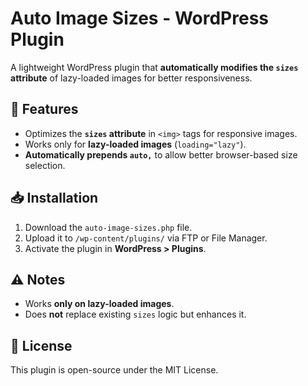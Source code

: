 # Auto Image Sizes - WordPress Plugin

A lightweight WordPress plugin that **automatically modifies the `sizes` attribute** of lazy-loaded images for better responsiveness.

## 🚀 Features
- Optimizes the **`sizes` attribute** in `<img>` tags for responsive images.
- Works only for **lazy-loaded images** (`loading="lazy"`).
- **Automatically prepends `auto,`** to allow better browser-based size selection.

## 📥 Installation
1. Download the `auto-image-sizes.php` file.
2. Upload it to `/wp-content/plugins/` via FTP or File Manager.
3. Activate the plugin in **WordPress > Plugins**.

## ⚠️ Notes
- Works **only on lazy-loaded images**.
- Does **not** replace existing `sizes` logic but enhances it.

## 📄 License
This plugin is open-source under the MIT License.
